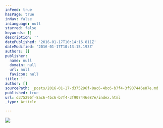 ```yaml
---
inFeed: true
hasPage: true
inNav: false
inLanguage: null
starred: false
keywords: []
description: ''
datePublished: '2016-01-17T10:14:16.811Z'
dateModified: '2016-01-17T10:13:15.193Z'
authors: []
publisher:
  name: null
  domain: null
  url: null
  favicon: null
title: ''
author: []
sourcePath: _posts/2016-01-17-d375296f-8ac6-4bc6-b7f4-3f907446e87e.md
published: true
url: d375296f-8ac6-4bc6-b7f4-3f907446e87e/index.html
_type: Article

---
```

![](https://the-grid-user-content.s3-us-west-2.amazonaws.com/e1959db9-4ecc-4c64-9170-68783bddb42a.jpg)